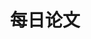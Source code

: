 ---
title: "每日论文"
description: "对于近期有趣学术论文的摘要与思考"
# Define style using the structure expected by the theme
style:
    background: "#2a9d8f"
    color: "#fff"
---